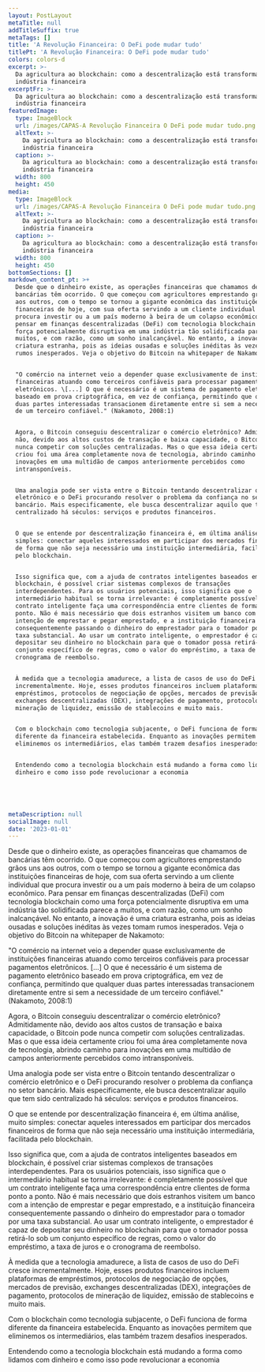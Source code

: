 ```yaml
---
layout: PostLayout
metaTitle: null
addTitleSuffix: true
metaTags: []
title: 'A Revolução Financeira: O DeFi pode mudar tudo'
titlePt: 'A Revolução Financeira: O DeFi pode mudar tudo'
colors: colors-d
excerpt: >-
  Da agricultura ao blockchain: como a descentralização está transformando a
  indústria financeira
excerptFr: >-
  Da agricultura ao blockchain: como a descentralização está transformando a
  indústria financeira
featuredImage:
  type: ImageBlock
  url: /images/CAPAS-A Revolução Financeira O DeFi pode mudar tudo.png
  altText: >-
    Da agricultura ao blockchain: como a descentralização está transformando a
    indústria financeira
  caption: >-
    Da agricultura ao blockchain: como a descentralização está transformando a
    indústria financeira
  width: 800
  height: 450
media:
  type: ImageBlock
  url: /images/CAPAS-A Revolução Financeira O DeFi pode mudar tudo.png
  altText: >-
    Da agricultura ao blockchain: como a descentralização está transformando a
    indústria financeira
  caption: >-
    Da agricultura ao blockchain: como a descentralização está transformando a
    indústria financeira
  width: 800
  height: 450
bottomSections: []
markdown_content_pt: >+
  Desde que o dinheiro existe, as operações financeiras que chamamos de
  bancárias têm ocorrido. O que começou com agricultores emprestando grãos uns
  aos outros, com o tempo se tornou a gigante econômica das instituições
  financeiras de hoje, com sua oferta servindo a um cliente individual que
  procura investir ou a um país moderno à beira de um colapso econômico. Para
  pensar em finanças descentralizadas (DeFi) com tecnologia blockchain como uma
  força potencialmente disruptiva em uma indústria tão solidificada parece a
  muitos, e com razão, como um sonho inalcançável. No entanto, a inovação é uma
  criatura estranha, pois as ideias ousadas e soluções inéditas às vezes tomam
  rumos inesperados. Veja o objetivo do Bitcoin na whitepaper de Nakamoto:


  "O comércio na internet veio a depender quase exclusivamente de instituições
  financeiras atuando como terceiros confiáveis para processar pagamentos
  eletrônicos. \[...] O que é necessário é um sistema de pagamento eletrônico
  baseado em prova criptográfica, em vez de confiança, permitindo que qualquer
  duas partes interessadas transacionem diretamente entre si sem a necessidade
  de um terceiro confiável." (Nakamoto, 2008:1)


  Agora, o Bitcoin conseguiu descentralizar o comércio eletrônico? Admitidamente
  não, devido aos altos custos de transação e baixa capacidade, o Bitcoin pode
  nunca competir com soluções centralizadas. Mas o que essa ideia certamente
  criou foi uma área completamente nova de tecnologia, abrindo caminho para
  inovações em uma multidão de campos anteriormente percebidos como
  intransponíveis.


  Uma analogia pode ser vista entre o Bitcoin tentando descentralizar o comércio
  eletrônico e o DeFi procurando resolver o problema da confiança no setor
  bancário. Mais especificamente, ele busca descentralizar aquilo que tem sido
  centralizado há séculos: serviços e produtos financeiros.


  O que se entende por descentralização financeira é, em última análise, muito
  simples: conectar aqueles interessados em participar dos mercados financeiros
  de forma que não seja necessário uma instituição intermediária, facilitada
  pelo blockchain.


  Isso significa que, com a ajuda de contratos inteligentes baseados em
  blockchain, é possível criar sistemas complexos de transações
  interdependentes. Para os usuários potenciais, isso significa que o
  intermediário habitual se torna irrelevante: é completamente possível que um
  contrato inteligente faça uma correspondência entre clientes de forma ponto a
  ponto. Não é mais necessário que dois estranhos visitem um banco com a
  intenção de emprestar e pegar emprestado, e a instituição financeira
  consequentemente passando o dinheiro do emprestador para o tomador por uma
  taxa substancial. Ao usar um contrato inteligente, o emprestador é capaz de
  depositar seu dinheiro no blockchain para que o tomador possa retirá-lo sob um
  conjunto específico de regras, como o valor do empréstimo, a taxa de juros e o
  cronograma de reembolso.


  À medida que a tecnologia amadurece, a lista de casos de uso do DeFi cresce
  incrementalmente. Hoje, esses produtos financeiros incluem plataformas de
  empréstimos, protocolos de negociação de opções, mercados de previsão,
  exchanges descentralizadas (DEX), integrações de pagamento, protocolos de
  mineração de liquidez, emissão de stablecoins e muito mais.


  Com o blockchain como tecnologia subjacente, o DeFi funciona de forma
  diferente da financeira estabelecida. Enquanto as inovações permitem que
  eliminemos os intermediários, elas também trazem desafios inesperados.


  Entendendo como a tecnologia blockchain está mudando a forma como lidamos com
  dinheiro e como isso pode revolucionar a economia





metaDescription: null
socialImage: null
date: '2023-01-01'
---
```

Desde que o dinheiro existe, as operações financeiras que chamamos de bancárias têm ocorrido. O que começou com agricultores emprestando grãos uns aos outros, com o tempo se tornou a gigante econômica das instituições financeiras de hoje, com sua oferta servindo a um cliente individual que procura investir ou a um país moderno à beira de um colapso econômico. Para pensar em finanças descentralizadas (DeFi) com tecnologia blockchain como uma força potencialmente disruptiva em uma indústria tão solidificada parece a muitos, e com razão, como um sonho inalcançável. No entanto, a inovação é uma criatura estranha, pois as ideias ousadas e soluções inéditas às vezes tomam rumos inesperados. Veja o objetivo do Bitcoin na whitepaper de Nakamoto:

"O comércio na internet veio a depender quase exclusivamente de instituições financeiras atuando como terceiros confiáveis para processar pagamentos eletrônicos. \[...] O que é necessário é um sistema de pagamento eletrônico baseado em prova criptográfica, em vez de confiança, permitindo que qualquer duas partes interessadas transacionem diretamente entre si sem a necessidade de um terceiro confiável." (Nakamoto, 2008:1)

Agora, o Bitcoin conseguiu descentralizar o comércio eletrônico? Admitidamente não, devido aos altos custos de transação e baixa capacidade, o Bitcoin pode nunca competir com soluções centralizadas. Mas o que essa ideia certamente criou foi uma área completamente nova de tecnologia, abrindo caminho para inovações em uma multidão de campos anteriormente percebidos como intransponíveis.

Uma analogia pode ser vista entre o Bitcoin tentando descentralizar o comércio eletrônico e o DeFi procurando resolver o problema da confiança no setor bancário. Mais especificamente, ele busca descentralizar aquilo que tem sido centralizado há séculos: serviços e produtos financeiros.

O que se entende por descentralização financeira é, em última análise, muito simples: conectar aqueles interessados em participar dos mercados financeiros de forma que não seja necessário uma instituição intermediária, facilitada pelo blockchain.

Isso significa que, com a ajuda de contratos inteligentes baseados em blockchain, é possível criar sistemas complexos de transações interdependentes. Para os usuários potenciais, isso significa que o intermediário habitual se torna irrelevante: é completamente possível que um contrato inteligente faça uma correspondência entre clientes de forma ponto a ponto. Não é mais necessário que dois estranhos visitem um banco com a intenção de emprestar e pegar emprestado, e a instituição financeira consequentemente passando o dinheiro do emprestador para o tomador por uma taxa substancial. Ao usar um contrato inteligente, o emprestador é capaz de depositar seu dinheiro no blockchain para que o tomador possa retirá-lo sob um conjunto específico de regras, como o valor do empréstimo, a taxa de juros e o cronograma de reembolso.

À medida que a tecnologia amadurece, a lista de casos de uso do DeFi cresce incrementalmente. Hoje, esses produtos financeiros incluem plataformas de empréstimos, protocolos de negociação de opções, mercados de previsão, exchanges descentralizadas (DEX), integrações de pagamento, protocolos de mineração de liquidez, emissão de stablecoins e muito mais.

Com o blockchain como tecnologia subjacente, o DeFi funciona de forma diferente da financeira estabelecida. Enquanto as inovações permitem que eliminemos os intermediários, elas também trazem desafios inesperados.

Entendendo como a tecnologia blockchain está mudando a forma como lidamos com dinheiro e como isso pode revolucionar a economia

